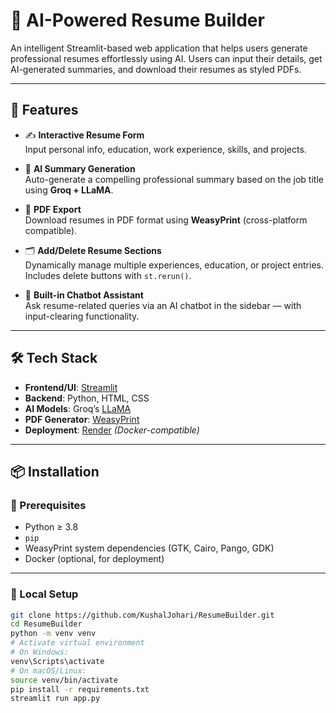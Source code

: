 # 🧠 AI-Powered Resume Builder

An intelligent Streamlit-based web application that helps users generate professional resumes effortlessly using AI. Users can input their details, get AI-generated summaries, and download their resumes as styled PDFs.

---

## 🚀 Features

- ✍️ **Interactive Resume Form**  
  Input personal info, education, work experience, skills, and projects.

- 🤖 **AI Summary Generation**  
  Auto-generate a compelling professional summary based on the job title using **Groq + LLaMA**.

- 📄 **PDF Export**  
  Download resumes in PDF format using **WeasyPrint** (cross-platform compatible).

- 🗂️ **Add/Delete Resume Sections**  
  Dynamically manage multiple experiences, education, or project entries. Includes delete buttons with `st.rerun()`.

- 💬 **Built-in Chatbot Assistant**  
  Ask resume-related queries via an AI chatbot in the sidebar — with input-clearing functionality.

---

## 🛠️ Tech Stack

- **Frontend/UI**: [Streamlit](https://streamlit.io/)
- **Backend**: Python, HTML, CSS
- **AI Models**: Groq’s [LLaMA](https://groq.com/)
- **PDF Generator**: [WeasyPrint](https://weasyprint.org/)
- **Deployment**: [Render](https://render.com/) *(Docker-compatible)*

---

## 📦 Installation

### 🔧 Prerequisites

- Python ≥ 3.8  
- `pip`  
- WeasyPrint system dependencies (GTK, Cairo, Pango, GDK)  
- Docker (optional, for deployment)

---

### 🐍 Local Setup

```bash
git clone https://github.com/KushalJohari/ResumeBuilder.git
cd ResumeBuilder
python -m venv venv
# Activate virtual environment
# On Windows:
venv\Scripts\activate
# On macOS/Linux:
source venv/bin/activate
pip install -r requirements.txt
streamlit run app.py
